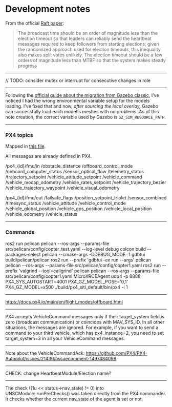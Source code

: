 # Development notes
From the official [Raft paper](https://raft.github.io/raft.pdf):
> The broadcast time should be an order of magnitude less than the election timeout so that leaders can
> reliably send the heartbeat messages required to keep followers from starting elections; given the randomized approach
> used for election timeouts, this inequality also makes split votes unlikely. The election timeout should be
> a few orders of magnitude less than MTBF so that the system makes steady progress

---
// TODO: consider mutex or interrupt for consecutive changes in role

---
Following the [official guide about the migration from Gazebo classic](https://github.com/gazebosim/gz-sim/blob/gz-sim7/tutorials/migration_sdf.md#path-relative-to-an-environment-variable), I've noticed I had the wrong environmental variable setup for the models loading. I've fixed that and now, *after sourcing the local overlay,* Gazebo can successfully load each model's meshes with no problems.
As of this note creation, the correct variable used by Gazebo is `GZ_SIM_RESOURCE_PATH`.

---
### PX4 topics

Mapped in [this file](https://github.com/PX4/PX4-Autopilot/blob/main/src/modules/uxrce_dds_client/dds_topics.yaml).

All messages are already defined in PX4.

/px4_{id}/fmu/in
    /obstacle_distance
    /offboard_control_mode
    /onboard_computer_status
    /sensor_optical_flow
    /telemetry_status
    /trajectory_setpoint
    /vehicle_attitude_setpoint
        /vehicle_command
    /vehicle_mocap_odometry
    /vehicle_rates_setpoint
    /vehicle_trajectory_bezier
    /vehicle_trajectory_waypoint
    /vehicle_visual_odometry

/px4_{id}/fmu/out
            /failsafe_flags
    /position_setpoint_triplet
    /sensor_combined
    /timesync_status
            /vehicle_attitude
        /vehicle_control_mode
        /vehicle_global_position
            /vehicle_gps_position
        /vehicle_local_position
        /vehicle_odometry
        /vehicle_status

---
### Commands
ros2 run pelican pelican --ros-args --params-file src/pelican/config/copter_test.yaml --log-level debug
colcon build --packages-select pelican --cmake-args -DDEBUG_MODE=1
gdbtui build/pelican/pelican
ros2 run --prefix 'gdbtui -ex run --args' pelican pelican --ros-args --params-file src/pelican/config/copter1.yaml
ros2 run --prefix 'valgrind --tool=callgrind' pelican pelican --ros-args --params-file src/pelican/config/copter1.yaml
MicroXRCEAgent udp4 -p 8888
PX4_SYS_AUTOSTART=4001 PX4_GZ_MODEL_POSE='0,1' PX4_GZ_MODEL=x500 ./build/px4_sitl_default/bin/px4 -i 1

---
https://docs.px4.io/main/en/flight_modes/offboard.html

---
PX4 accepts VehicleCommand messages only if their target_system field is zero (broadcast
communication) or coincides with MAV_SYS_ID. In all other situations, the messages are
ignored. For example, if you want to send a command to your third vehicle, which has
px4_instance=2, you need to set target_system=3 in all your VehicleCommand messages.

---
Note about the VehicleCommandAck:
https://github.com/PX4/PX4-Autopilot/issues/21430#issuecomment-1497484098

---
CHECK: change HeartbeatModule/Election name?

---
The check ((1u << status->nav_state) != 0) into UNSCModule::runPreChecks() was taken directly from the PX4 commander.
It checks whether the current nav_state of the agent is set or not.
